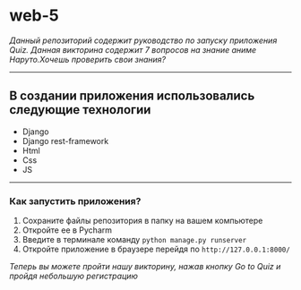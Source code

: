 # web-5
*Данный репозиторий содержит руководство по запуску приложения Quiz. Данная викторина содержит 7 вопросов на знание аниме Наруто.Хочешь проверить свои знания?*
__________________
## В создании приложения использовались следующие технологии
* Django
* Django rest-framework
* Html
* Css
* JS
____________________
### Как запустить приложения?
1. Сохраните файлы репозитория в папку на вашем компьютере
2. Откройте ее в Pycharm
3. Введите в терминале команду `python manage.py runserver`
4. Откройте приложение в браузере перейдя по `http://127.0.0.1:8000/` 
   
*Теперь вы можете пройти нашу викторину, нажав кнопку Go to Quiz и пройдя небольшую регистрацию*
